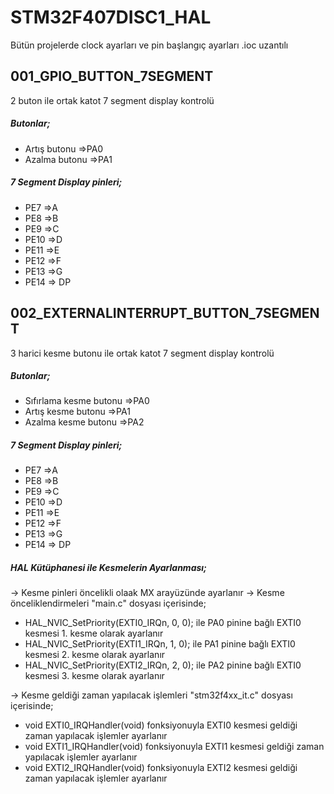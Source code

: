# STM32F407DISC1_HAL
Bütün projelerde clock ayarları ve pin başlangıç ayarları .ioc uzantılı 

## 001_GPIO_BUTTON_7SEGMENT
2 buton ile ortak katot 7 segment display kontrolü
##### Butonlar;
- Artış butonu =>PA0
- Azalma butonu =>PA1
##### 7 Segment Display pinleri;
- PE7 =>A
- PE8 =>B
- PE9 =>C
- PE10 =>D
- PE11 =>E
- PE12 =>F
- PE13 =>G
- PE14 => DP

## 002_EXTERNALINTERRUPT_BUTTON_7SEGMENT
3 harici kesme butonu ile ortak katot 7 segment display kontrolü
##### Butonlar;
- Sıfırlama kesme butonu =>PA0
- Artış kesme butonu =>PA1
- Azalma kesme butonu =>PA2
##### 7 Segment Display pinleri;
- PE7 =>A
- PE8 =>B
- PE9 =>C
- PE10 =>D
- PE11 =>E
- PE12 =>F
- PE13 =>G
- PE14 => DP
##### HAL Kütüphanesi ile Kesmelerin Ayarlanması;
-> Kesme pinleri öncelikli olaak MX arayüzünde ayarlanır
-> Kesme önceliklendirmeleri "main.c" dosyası içerisinde;
- HAL_NVIC_SetPriority(EXTI0_IRQn, 0, 0); ile PA0 pinine bağlı EXTI0 kesmesi 1. kesme olarak ayarlanır
- HAL_NVIC_SetPriority(EXTI1_IRQn, 1, 0); ile PA1 pinine bağlı EXTI0 kesmesi 2. kesme olarak ayarlanır
- HAL_NVIC_SetPriority(EXTI2_IRQn, 2, 0); ile PA2 pinine bağlı EXTI0 kesmesi 3. kesme olarak ayarlanır

-> Kesme geldiği zaman yapılacak işlemleri "stm32f4xx_it.c" dosyası içerisinde;
- void EXTI0_IRQHandler(void) fonksiyonuyla EXTI0 kesmesi geldiği zaman yapılacak işlemler ayarlanır
- void EXTI1_IRQHandler(void) fonksiyonuyla EXTI1 kesmesi geldiği zaman yapılacak işlemler ayarlanır
- void EXTI2_IRQHandler(void) fonksiyonuyla EXTI2 kesmesi geldiği zaman yapılacak işlemler ayarlanır
